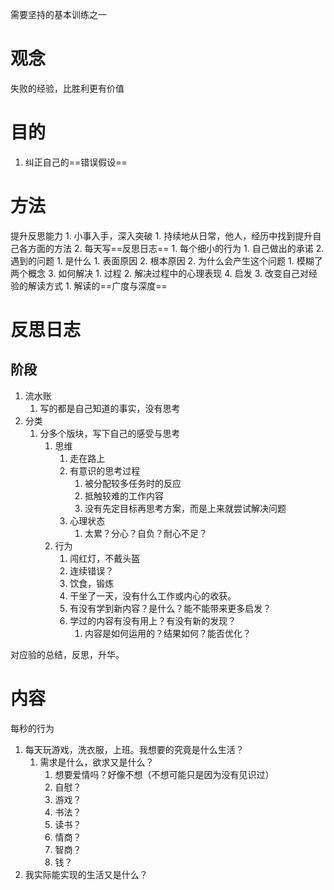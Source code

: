 需要坚持的基本训练之一
# 观念
失败的经验，比胜利更有价值
# 目的
1. 纠正自己的==错误假设==
# 方法
提升反思能力
	1. 小事入手，深入突破
		1. 持续地从日常，他人，经历中找到提升自己各方面的方法
		2. 每天写==反思日志==
			1. 每个细小的行为
				1. 自己做出的承诺
			2. 遇到的问题
				1. 是什么
					1. 表面原因
					2. 根本原因
				2. 为什么会产生这个问题
					1. 模糊了两个概念
				3. 如何解决
					1. 过程
					2. 解决过程中的心理表现
				4. 启发
		3. 改变自己对经验的解读方式
			1. 解读的==广度与深度==
# 反思日志
## 阶段
1. 流水账
	1. 写的都是自己知道的事实，没有思考
2. 分类
	1. 分多个版块，写下自己的感受与思考
		1. 思维
			1. 走在路上
			2. 有意识的思考过程
				1. 被分配较多任务时的反应
				2. 抵触较难的工作内容
				3. 没有先定目标再思考方案，而是上来就尝试解决问题
			3. 心理状态
				1. 太累？分心？自负？耐心不足？
		2. 行为
			1. 闯红灯，不戴头盔
			2. 连续错误？
			3. 饮食，锻炼
			4. 干坐了一天，没有什么工作或内心的收获。
			5. 有没有学到新内容？是什么？能不能带来更多启发？
			6. 学过的内容有没有用上？有没有新的发现？
				1. 内容是如何运用的？结果如何？能否优化？

对应验的总结，反思，升华。
# 内容
每秒的行为
1. 每天玩游戏，洗衣服，上班。我想要的究竟是什么生活？
	1. 需求是什么，欲求又是什么？
		1. 想要爱情吗？好像不想（不想可能只是因为没有见识过）
		2. 自慰？
		3. 游戏？
		4. 书法？
		5. 读书？
		6. 情商？
		7. 智商？
		8. 钱？
2. 我实际能实现的生活又是什么？
